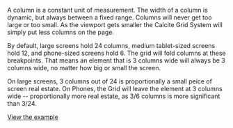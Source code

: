 A column is a constant unit of measurement. The width of a column is dynamic, but always between a fixed range. Columns will never get too large or too small. As the viewport gets smaller the Calcite Grid System will simply put less columns on the page.

By default, large screens hold 24 columns, medium tablet-sized screens hold 12, and phone-sized screens hold 6. The grid will fold columns at these breakpoints. That means an element that is 3 columns wide will always be 3 columns wide, no matter how big or small the screen.

On large screens, 3 columns out of 24 is proportionally a small peice of screen real estate. On Phones, the Grid will leave the element at 3 columns wide -- proportionally more real estate, as 3/6 columns is more significant than 3/24.

[View the example](../page-layouts/grid#columns)
